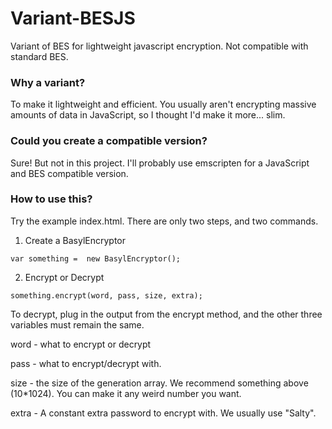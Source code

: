 # Variant-BESJS
Variant of BES for lightweight javascript encryption. Not compatible with standard BES.

### Why a variant?
To make it lightweight and efficient. You usually aren't encrypting massive amounts of data in JavaScript, so I thought I'd make it more... slim.

### Could you create a compatible version?

Sure! But not in this project. I'll probably use emscripten for a JavaScript and BES compatible version. 


### How to use this?

Try the example index.html. There are only two steps, and two commands.

1) Create a BasylEncryptor

``` var something =  new BasylEncryptor(); ```

2) Encrypt or Decrypt

``` something.encrypt(word, pass, size, extra); ```

To decrypt, plug in the output from the encrypt method, and the other three variables must remain the same.

word - what to encrypt or decrypt

pass - what to encrypt/decrypt with.

size - the size of the generation array. We recommend something above (10*1024). You can make it any weird number you want.

extra - A constant extra password to encrypt with. We usually use "Salty".

